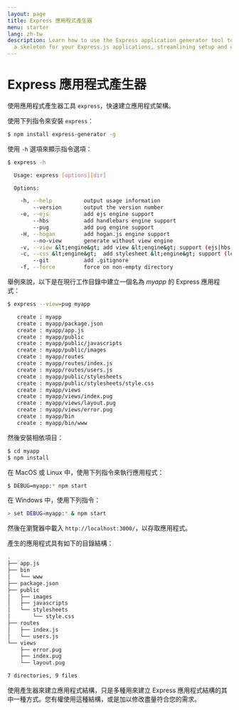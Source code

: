 ```yaml
---
layout: page
title: Express 應用程式產生器
menu: starter
lang: zh-tw
description: Learn how to use the Express application generator tool to quickly create
  a skeleton for your Express.js applications, streamlining setup and configuration.
---
```


# Express 應用程式產生器

使用應用程式產生器工具 `express`，快速建立應用程式架構。

使用下列指令來安裝 `express`：

```bash
$ npm install express-generator -g
```

使用 `-h` 選項來顯示指令選項：

```bash
$ express -h

  Usage: express [options][dir]

  Options:

    -h, --help          output usage information
        --version       output the version number
    -e, --ejs           add ejs engine support
        --hbs           add handlebars engine support
        --pug           add pug engine support
    -H, --hogan         add hogan.js engine support
        --no-view       generate without view engine
    -v, --view &lt;engine&gt; add view &lt;engine&gt; support (ejs|hbs|hjs|jade|pug|twig|vash) (defaults to jade)
    -c, --css &lt;engine&gt;  add stylesheet &lt;engine&gt; support (less|stylus|compass|sass) (defaults to plain css)
        --git           add .gitignore
    -f, --force         force on non-empty directory
```

舉例來說，以下是在現行工作目錄中建立一個名為 _myapp_ 的 Express 應用程式：

```bash
$ express --view=pug myapp

   create : myapp
   create : myapp/package.json
   create : myapp/app.js
   create : myapp/public
   create : myapp/public/javascripts
   create : myapp/public/images
   create : myapp/routes
   create : myapp/routes/index.js
   create : myapp/routes/users.js
   create : myapp/public/stylesheets
   create : myapp/public/stylesheets/style.css
   create : myapp/views
   create : myapp/views/index.pug
   create : myapp/views/layout.pug
   create : myapp/views/error.pug
   create : myapp/bin
   create : myapp/bin/www
```

然後安裝相依項目：

```bash
$ cd myapp
$ npm install
```

在 MacOS 或 Linux 中，使用下列指令來執行應用程式：

```bash
$ DEBUG=myapp:* npm start
```

在 Windows 中，使用下列指令：

```bash
> set DEBUG=myapp:* & npm start
```

然後在瀏覽器中載入 `http://localhost:3000/`，以存取應用程式。

產生的應用程式具有如下的目錄結構：

```bash
.
├── app.js
├── bin
│   └── www
├── package.json
├── public
│   ├── images
│   ├── javascripts
│   └── stylesheets
│       └── style.css
├── routes
│   ├── index.js
│   └── users.js
└── views
    ├── error.pug
    ├── index.pug
    └── layout.pug

7 directories, 9 files
```

<div class="doc-box doc-info" markdown="1">
使用產生器來建立應用程式結構，只是多種用來建立 Express 應用程式結構的其中一種方式。您有權使用這種結構，或是加以修改盡量符合您的需求。
</div>
